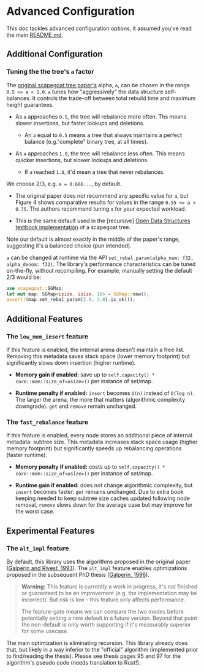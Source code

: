 # Advanced Configuration

This doc tackles advanced configuration options, it assumed you've read the main [README.md](https://github.com/tnballo/scapegoat/blob/master/README.md).

## Additional Configuration

### Tuning the the tree's `a` factor

The [original scapegoat tree paper's](https://people.csail.mit.edu/rivest/pubs/GR93.pdf) alpha, `a`, can be chosen in the range `0.5 <= a < 1.0`.
`a` tunes how "aggressively" the data structure self-balances.
It controls the trade-off between total rebuild time and maximum height guarantees.

* As `a` approaches `0.5`, the tree will rebalance more often. Ths means slower insertions, but faster lookups and deletions.
	* An `a` equal to `0.5` means a tree that always maintains a perfect balance (e.g."complete" binary tree, at all times).

* As `a` approaches `1.0`, the tree will rebalance less often. This means quicker insertions, but slower lookups and deletions.
	* If `a` reached `1.0`, it'd mean a tree that never rebalances.

We choose 2/3, e.g. `a = 0.666...`, by default.

* The original paper does not recommend any specific value for `a`, but Figure 4 shows comparative results for values in the range `0.55 <= a < 0.75`. The authors recommend tuning `a` for your expected workload.

* This is the same  default used in the [recursive] [Open Data Structures textbook implementation](https://opendatastructures.org/ods-java/8_Scapegoat_Trees.html) of a scapegoat tree.

Note our default is almost exactly in the middle of the paper's range, suggesting it's a balanced choice (pun intended).

`a` can be changed at runtime via the API `set_rebal_param(alpha_num: f32, alpha_denom: f32)`.
The library's performance characteristics can be tuned on-the-fly, without recompiling.
For example, manually setting the default 2/3 would be:

```rust
use scapegoat::SGMap;
let mut map: SGMap<isize, isize, 10> = SGMap::new();
assert!(map.set_rebal_param(2.0, 3.0).is_ok());
```

## Additional Features

### The `low_mem_insert` feature

If this feature is enabled, the internal arena doesn't maintain a free list.
Removing this metadata saves stack space (lower memory footprint) but significantly slows down insertion (higher runtime).

* **Memory gain if enabled:** save up to `self.capacity() * core::mem::size_of<usize>()` per instance of set/map.

* **Runtime penalty if enabled:** `insert` becomes `O(n)` instead of `O(log n)`. The larger the arena, the more that matters (algorithmic complexity downgrade). `get` and `remove` remain unchanged.

### The `fast_rebalance` feature

If this feature is enabled, every node stores an additional piece of internal metadata: subtree size.
This metadata increases stack space usage (higher memory footprint) but significantly speeds up rebalancing operations (faster runtime).

* **Memory penalty if enabled:** costs up to `self.capacity() * core::mem::size_of<usize>()` per instance of set/map.

* **Runtime gain if enabled:** does not change algorithmic complexity, but `insert` becomes faster. `get` remains unchanged. Due to extra book keeping needed to keep subtree size caches updated following node removal, `remove` slows down for the average case but may improve for the worst case.

## Experimental Features

### The `alt_impl` feature

By default, this library uses the algorithms proposed in the original paper ([Galperin and Rivest, 1993](https://people.csail.mit.edu/rivest/pubs/GR93.pdf)).
The `alt_impl` feature enables optimizations proposed in the subsequent PhD thesis ([Galperin, 1996](https://dspace.mit.edu/handle/1721.1/10639)).

> **Warning:** This feature is currently a work in progress, it's not finished or guaranteed to be an improvement (e.g. the implementation may be incorrect). But risk is low - this feature only affects performance.
>
> The feature-gate means we can compare the two modes before potentially setting a new default in a future version.
> Beyond that point the non-default is only worth supporting if it's measurably superior for some usecase.

The main optimization is eliminating recursion.
This library already does that, but likely in a way inferior to the "official" algorithm (implemented prior to find/reading the thesis). Please see thesis pages 95 and 97 for the algorithm's pseudo code (needs translation to Rust!).

